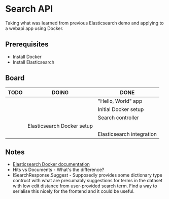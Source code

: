 # Search API

Taking what was learned from previous Elasticsearch demo and applying to a webapi app using Docker.

## Prerequisites

- Install Docker
- Install Elasticsearch

## Board

| TODO | DOING                      | DONE                      |
| ---- | -------------------------- | ------------------------- |
|      |                            | "Hello, World" app        |
|      |                            | Initial Docker setup      |
|      |                            | Search controller         |
|      | Elasticsearch Docker setup |                           |
|      |                            | Elasticsearch integration |

## Notes

- [Elasticsearch Docker documentation](https://www.elastic.co/guide/en/elasticsearch/reference/current/docker.html)
- Hits vs Documents - What's the difference?
- ISearchResponse.Suggest - Supposedly provides some dictionary type contruct with what are presumably suggestions for terms in the dataset with low edit distance from user-provided search term. Find a way to serialise this nicely for the frontend and it could be useful.

